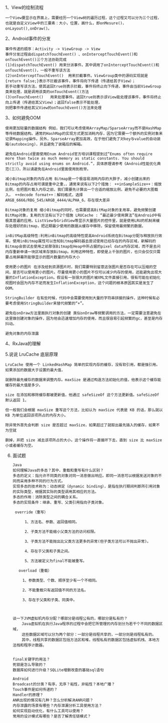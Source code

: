 1、View的绘制流程

    一个View要显示在界面上，需要经历一个View树的遍历过程，这个过程又可以分为三个过程，
    也就是自定义View中的三要素：大小，位置，画什么，即onMesure()，onLayout(),onDraw()。

2、Android事件的分发

    事件传递的顺序：Activity -> ViewGroup -> View
    事件分发过程由dispatchTouchEvent() 、onInterceptTouchEvent()和onTouchEvent()三个方法协助完成
    (1)dispatchTouchEvent()	用来分派事件。其中调用了onInterceptTouchEvent()和onTouchEvent()，一般不重写该方法
    (2)onInterceptTouchEvent()	用来拦截事件。ViewGroup类中的源码实现就是{return false;}表示不拦截该事件，事件将向下传递（传递给其子View）；
    若手动重写该方法，使其返回true则表示拦截，事件将终止向下传递，事件由当前ViewGroup类来处理，就是调用该类的onTouchEvent()方法
    (3)onTouchEvent()	用来处理事件。返回true则表示该View能处理该事件，事件将终止向上传递（传递给其父View）；返回false表示不能处理，
    则把事件传递给其父View的onTouchEvent()方法来处理
  
3、如何避免OOM
    
    使用更加轻量的数据结构 例如，我们可以考虑使用ArrayMap/SparseArray而不是HashMap等传统数据结构。通常的HashMap的实现方式更加消耗内存，因为它需要一个额外的实例对象来记录Mapping操作。另外，SparseArray更加高效，在于他们避免了对key与value的自动装箱(autoboxing)，并且避免了装箱后的解箱。
    
    避免在Android里面使用Enum Android官方培训课程提到过“Enums often require more than twice as much memory as static constants. You should strictly avoid using enums on Android.”，具体原理请参考《Android性能优化典范(三)》，所以请避免在Android里面使用到枚举。
    
    减小Bitmap对象的内存占用 Bitmap是一个极容易消耗内存的大胖子，减小创建出来的Bitmap的内存占用可谓是重中之重，，通常来说有以下2个措施： ++inSampleSize++：缩放比例，在把图片载入内存之前，我们需要先计算出一个合适的缩放比例，避免不必要的大图载入。 ++decode format++：解码格式，选择ARGB_6666/RBG_545/ARGB_4444/ALPHA_6，存在很大差异
    
    Bitmap对象的复用 缩小Bitmap的同时，也需要提高BitMap对象的复用率，避免频繁创建BitMap对象，复用的方法有以下2个措施 LRUCache : “最近最少使用算法”在Android中有极其普遍的应用。ListView与GridView等显示大量图片的控件里，就是使用LRU的机制来缓存处理好的Bitmap，把近期最少使用的数据从缓存中移除，保留使用最频繁的数据， 
    
    inBitMap高级特性:利用inBitmap的高级特性提高Android系统在Bitmap分配与释放执行效率。使用inBitmap属性可以告知Bitmap解码器去尝试使用已经存在的内存区域，新解码的Bitmap会尝试去使用之前那张Bitmap在Heap中所占据的pixel data内存区域，而不是去问内存重新申请一块区域来存放Bitmap。利用这种特性，即使是上千张的图片，也只会仅仅只需要占用屏幕所能够显示的图片数量的内存大小
    
    使用更小的图片 在涉及给到资源图片时，我们需要特别留意这张图片是否存在可以压缩的空间，是否可以使用更小的图片。尽量使用更小的图片不仅可以减少内存的使用，还能避免出现大量的InflationException。假设有一张很大的图片被XML文件直接引用，很有可能在初始化视图时会因为内存不足而发生InflationException，这个问题的根本原因其实是发生了OOM。
    
    StringBuilder 在有些时候，代码中会需要使用到大量的字符串拼接的操作，这种时候有必要考虑使用StringBuilder来替代频繁的“+”。
    
    避免在onDraw方法里面执行对象的创建 类似onDraw等频繁调用的方法，一定需要注意避免在这里做创建对象的操作，因为他会迅速增加内存的使用，而且很容易引起频繁的gc，甚至是内存抖动。
    
    避免对象的内存泄露
    
4、RxJava的理解

5.说说 LruCache 底层原理

    LruCache 使用一个 LinkedHashMap 简单的实现内存的缓存，没有软引用，都是强引用。如果添加的数据大于设置的最大值，
    
    就删除最先缓存的数据来调整内存。maxSize 是通过构造方法初始化的值，他表示这个缓存能缓存的最大值是多少。

    size 在添加和移除缓存都被更新值，他通过 safeSizeOf 这个方法更新值。safeSizeOf 默认返回 1，

    但一般我们会根据 maxSize 重写这个方法，比如认为 maxSize 代表是 KB 的话，那么就以 KB 为单位返回该项所占的内存大小。

    除异常外首先会判断 size 是否超过 maxSize，如果超过了就取出最先插入的缓存，如果不为空就

    删掉，并把 size 减去该项所占的大小。这个操作将一直循环下去，直到 size 比 maxSize 小或者缓存为空。


6. 面试题
  
       Java
       如何理解Java的多态？其中，重载和重写有什么区别？
       多态的定义：指允许不同类的对象对同一消息做出响应。即同一消息可以根据发送对象的不同而采用多种不同的行为方式。
       实现多态的技术称为：动态绑定（dynamic binding），是指在执行期间判断所引用对象的实际类型，根据其实际的类型调用其相应的方法。
       多态的作用：消除类型之间的耦合关系。
       多态的实现条件：继承、重写、父类引用指向子类对象。
       
        override（重写）
        
        　　 1、方法名、参数、返回值相同。
        
        　　 2、子类方法不能缩小父类方法的访问权限。
        
        　　 3、子类方法不能抛出比父类方法更多的异常(但子类方法可以不抛出异常)。
        
        　　 4、存在于父类和子类之间。
        
        　　 5、方法被定义为final不能被重写。
        
        　overload（重载）
        
        　　1、参数类型、个数、顺序至少有一个不相同。 
        
        　　2、不能重载只有返回值不同的方法名。
        
        　　3、存在于父类和子类、同类中。
     
       
       
       谈一下JVM虚拟机内存分配？哪部分是线程公有的，哪部分是私有的？
           Java虚拟机在执行Java程序的过程中会把它所管理的内存划分为若干个不同的数据区域，
           这些数据区域可以分为两个部分：一部分是线程共享的，一部分则是线程私有的。
           其中，线程共享的数据区包括方法区和堆，线程私有的数据区包括虚拟机栈、本地方法栈和程序计数器。
       
       
       final关键字的用法？
       死锁是怎么导致的？
       数据库如何进行升级？SQLite增删改查的基础sql语句
    
       Android
       Broadcast的分类？有序，无序？粘性，非粘性？本地广播？
       Touch事件是如何传递的？
       Handler的原理？
       ANR出现的情况有几种？怎么分析解决ANR问题？
       内存泄露的场景有哪些？内存泄漏分析工具使用方法？
       如何实现启动优化，有什么工具可以使用？
       常用的设计模式有哪些？是否了解责任链模式？